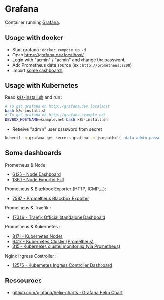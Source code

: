 # Grafana

Container running [Grafana](https://grafana.com/).

## Usage with docker

* Start grafana : `docker compose up -d`
* Open https://grafana.dev.localhost/
* Login with "admin" / "admin" and change the password.
* Add Prometheus data source (ex : `http://prometheus:9200`)
* Import [some dashboards](#some-dashboards)

## Usage with Kubernetes

Read [k8s-install.sh](k8s-install.sh) and run :

```bash
# To get grafana on http://grafana.dev.localhost
bash k8s-install.sh
# To get grafana on http://grafana.example.net
DEVBOX_HOSTNAME=example.net bash k8s-install.sh
```

* Retreive "admin" user password from secret

```bash
kubectl -n grafana get secrets grafana -o jsonpath='{ .data.admin-password }' | base64 -d
```


## Some dashboards

Prometheus & Node

* [6126 - Node Dashboard](https://grafana.com/grafana/dashboards/6126)
* [1860 - Node Exporter Full](https://grafana.com/grafana/dashboards/1860)

Prometheus & Blackbox Exporter (HTTP, ICMP,...):

* [7587 - Prometheus Blackbox Exporter](https://grafana.com/grafana/dashboards/7587-prometheus-blackbox-exporter/)

Prometheus & Traefik :

* [17346 - Traefik Official Standalone Dashboard](https://grafana.com/grafana/dashboards/17346-traefik-official-standalone-dashboard/)

Prometheus & Kubernetes :

* [8171 - Kubernetes Nodes](https://grafana.com/grafana/dashboards/8171-kubernetes-nodes/)
* [6417 - Kubernetes Cluster (Prometheus)](https://grafana.com/grafana/dashboards/6417-kubernetes-cluster-prometheus/)
* [315 - Kubernetes cluster monitoring (via Prometheus)](https://grafana.com/grafana/dashboards/315-kubernetes-cluster-monitoring-via-prometheus/)

Nginx Ingress Controller :

* [12575 - Kubernetes Ingress Controller Dashboard](https://grafana.com/grafana/dashboards/12575-kubernetes-ingress-controller-dashboard/)


## Ressources

* [github.com/grafana/helm-charts - Grafana Helm Chart](https://github.com/grafana/helm-charts/blob/main/charts/grafana/README.md#grafana-helm-chart)
